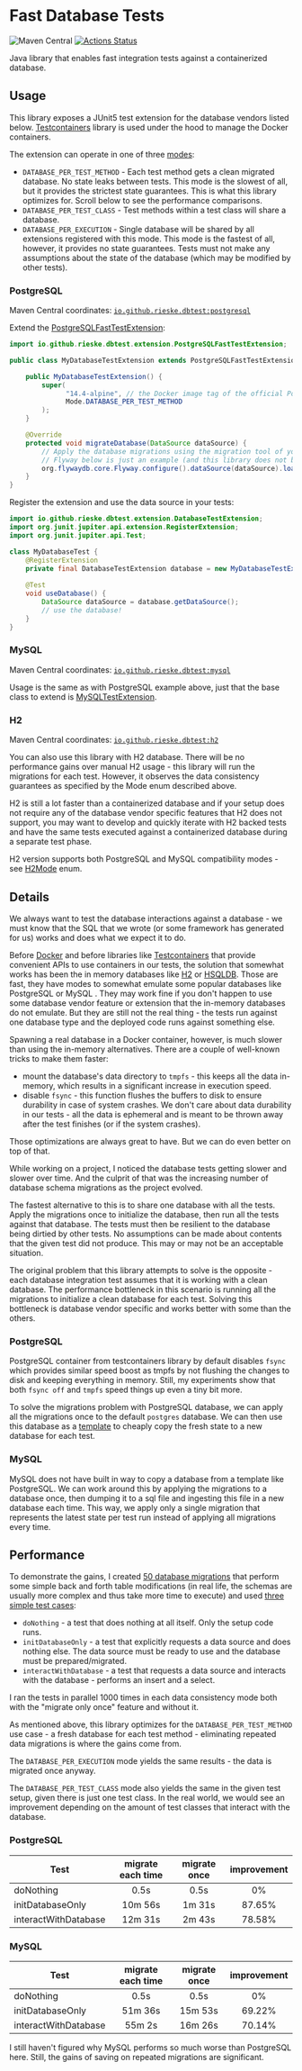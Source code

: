 # Fast Database Tests

![Maven Central](https://img.shields.io/maven-central/v/io.github.rieske.dbtest/postgresql)
[![Actions Status](https://github.com/rieske/java-fast-database-tests/workflows/main/badge.svg)](https://github.com/rieske/java-fast-database-tests/actions)

Java library that enables fast integration tests against a containerized database.

## Usage

This library exposes a JUnit5 test extension for the database vendors listed below.
[Testcontainers](https://www.testcontainers.org/) library is used under the hood to manage the Docker containers.

The extension can operate in one of three [modes](base/src/main/java/io/github/rieske/dbtest/extension/DatabaseTestExtension.java):
- `DATABASE_PER_TEST_METHOD` - Each test method gets a clean migrated database. No state leaks between tests.
  This mode is the slowest of all, but it provides the strictest state guarantees. This is what this library
  optimizes for. Scroll below to see the performance comparisons.
- `DATABASE_PER_TEST_CLASS` - Test methods within a test class will share a database.
- `DATABASE_PER_EXECUTION` - Single database will be shared by all extensions registered with this mode.
  This mode is the fastest of all, however, it provides no state guarantees. Tests must not make any
  assumptions about the state of the database (which may be modified by other tests).

### PostgreSQL

Maven Central coordinates: [`io.github.rieske.dbtest:postgresql`](https://mvnrepository.com/artifact/io.github.rieske.dbtest/postgresql)

Extend the [PostgreSQLFastTestExtension](postgresql/src/main/java/io/github/rieske/dbtest/extension/PostgreSQLFastTestExtension.java):
```java
import io.github.rieske.dbtest.extension.PostgreSQLFastTestExtension;

public class MyDatabaseTestExtension extends PostgreSQLFastTestExtension {

    public MyDatabaseTestExtension() {
        super(
              "14.4-alpine", // the Docker image tag of the official PostgreSQL Docker image
              Mode.DATABASE_PER_TEST_METHOD
        );
    }

    @Override
    protected void migrateDatabase(DataSource dataSource) {
        // Apply the database migrations using the migration tool of your choice
        // Flyway below is just an example (and this library does not bring Flyway in)
        org.flywaydb.core.Flyway.configure().dataSource(dataSource).load().migrate();
    }
}
```

Register the extension and use the data source in your tests:
```java
import io.github.rieske.dbtest.extension.DatabaseTestExtension;
import org.junit.jupiter.api.extension.RegisterExtension;
import org.junit.jupiter.api.Test;

class MyDatabaseTest {
    @RegisterExtension
    private final DatabaseTestExtension database = new MyDatabaseTestExtension(); 
    
    @Test
    void useDatabase() {
        DataSource dataSource = database.getDataSource();
        // use the database!
    }
}
```

### MySQL

Maven Central coordinates: [`io.github.rieske.dbtest:mysql`](https://mvnrepository.com/artifact/io.github.rieske.dbtest/mysql)

Usage is the same as with PostgreSQL example above, just that the base class to extend is
[MySQLTestExtension](mysql/src/main/java/io/github/rieske/dbtest/extension/MySQLTestExtension.java).

### H2

Maven Central coordinates: [`io.github.rieske.dbtest:h2`](https://mvnrepository.com/artifact/io.github.rieske.dbtest/h2)

You can also use this library with H2 database. There will be no performance gains over manual H2 usage - this library
will run the migrations for each test. However, it observes the data consistency guarantees as specified by the Mode enum
described above.

H2 is still a lot faster than a containerized database and if your setup does not require any of the database vendor
specific features that H2 does not support, you may want to develop and quickly iterate with H2 backed tests and
have the same tests executed against a containerized database during a separate test phase.

H2 version supports both PostgreSQL and MySQL compatibility modes - see [H2Mode](h2/src/main/java/io/github/rieske/dbtest/extension/H2Mode.java) enum.

## Details

We always want to test the database interactions against a database - we must know that the SQL that we wrote
(or some framework has generated for us) works and does what we expect it to do.

Before [Docker](https://www.docker.com/) and before libraries like [Testcontainers](https://www.testcontainers.org/) 
that provide convenient APIs to use containers in our  tests, the solution that somewhat works has been the 
in memory databases like [H2](https://www.h2database.com/html/main.html) or [HSQLDB](https://hsqldb.org/). 
Those are fast, they have modes to somewhat emulate some popular databases like PostgreSQL or MySQL . 
They may work fine if you don't happen to use some database vendor feature or extension
that the in-memory databases do not emulate. 
But they are still not the real thing - the tests run against one database type and 
the deployed code runs against something else.

Spawning a real database in a Docker container, however, is much slower than using the in-memory alternatives.
There are a couple of well-known tricks to make them faster:
- mount the database's data directory to `tmpfs` - this keeps all the data in-memory, which 
   results in a significant increase in execution speed.
- disable `fsync` - this function flushes the buffers to disk to ensure durability in case of system crashes.
  We don't care about data durability in our tests - all the data is ephemeral and is meant to be thrown away
  after the test finishes (or if the system crashes).

Those optimizations are always great to have. But we can do even better on top of that.

While working on a project, I noticed the database tests getting slower and slower over time.
And the culprit of that was the increasing number of database schema migrations as the project evolved.

The fastest alternative to this is to share one database with all the tests. Apply the migrations once to
initialize the database, then run all the tests against that database. The tests must then be resilient to
the database being dirtied by other tests. No assumptions can be made about contents that the given test did not
produce. This may or may not be an acceptable situation.

The original problem that this library attempts to solve is the opposite - each database integration test
assumes that it is working with a clean database. The performance bottleneck in this scenario is running all the
migrations to initialize a clean database for each test.
Solving this bottleneck is database vendor specific and works better with some than the others.

### PostgreSQL

PostgreSQL container from testcontainers library by default disables `fsync` which provides similar speed
boost as tmpfs by not flushing the changes to disk and keeping everything in memory.
Still, my experiments show that both `fsync off` and `tmpfs` speed things up even a tiny bit more.

To solve the migrations problem with PostgreSQL database, we can apply all the migrations once to the default 
`postgres` database.
We can then use this database as a [template](https://www.postgresql.org/docs/current/manage-ag-templatedbs.html)
to cheaply copy the fresh state to a new database for each test.

### MySQL

MySQL does not have built in way to copy a database from a template like PostgreSQL.
We can work around this by applying the migrations to a database once,
then dumping it to a sql file and ingesting this file in a new database each time.
This way, we apply only a single migration that represents the latest state per test run
instead of applying all migrations every time.

## Performance

To demonstrate the gains, I created [50 database migrations](base/src/testFixtures/resources/db/migration)
that perform some simple back and forth table modifications 
(in real life, the schemas are usually more complex and thus take more time to execute) and used [three simple test cases](base/src/testFixtures/java/io/github/rieske/dbtest/PerformanceTests.java):
- `doNothing` - a test that does nothing at all itself. Only the setup code runs. 
- `initDatabaseOnly` - a test that explicitly requests a data source and does nothing else.
  The data source must be ready to use and the database must be prepared/migrated.
- `interactWithDatabase` - a test that requests a data source and interacts with the database - performs an insert and a select.

I ran the tests in parallel 1000 times in each data consistency mode both with the "migrate only once" feature and without it.

As mentioned above, this library optimizes for the `DATABASE_PER_TEST_METHOD` use case - a fresh database for each test method - 
eliminating repeated data migrations is where the gains come from.

The `DATABASE_PER_EXECUTION` mode yields the same results - the data is migrated once anyway.

The `DATABASE_PER_TEST_CLASS` mode also yields the same in the given test setup, given there is just one test class.
In the real world, we would see an improvement depending on the amount of test classes that interact with the database.

### PostgreSQL

| Test                 | migrate each time | migrate once | improvement |
|----------------------|:-----------------:|:------------:|:-----------:|
| doNothing            |       0.5s        |     0.5s     |     0%      |
| initDatabaseOnly     |      10m 56s      |    1m 31s    |   87.65%    |
| interactWithDatabase |      12m 31s      |    2m 43s    |   78.58%    |

### MySQL

| Test                 | migrate each time | migrate once | improvement |
|----------------------|:-----------------:|:------------:|:-----------:|
| doNothing            |       0.5s        |     0.5s     |     0%      |
| initDatabaseOnly     |      51m 36s      |   15m 53s    |   69.22%    |
| interactWithDatabase |      55m 2s       |   16m 26s    |   70.14%    |

I still haven't figured why MySQL performs so much worse than PostgreSQL here.
Still, the gains of saving on repeated migrations are significant.
